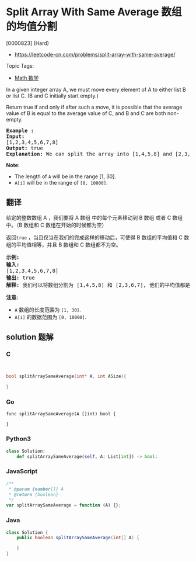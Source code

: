 # Split Array With Same Average 数组的均值分割

[0000823] (Hard)

- https://leetcode-cn.com/problems/split-array-with-same-average/

Topic Tags:

- [Math 数学](https://leetcode-cn.com/tag/math/)

In a given integer array A, we must move every element of A to either list B or list C. (B and C initially start empty.)

Return true if and only if after such a move, it is possible that the average value of B is equal to the average value of C, and B and C are both non-empty.

<pre><strong>Example :</strong>
<strong>Input:</strong> 
[1,2,3,4,5,6,7,8]
<strong>Output:</strong> true
<strong>Explanation: </strong>We can split the array into [1,4,5,8] and [2,3,6,7], and both of them have the average of 4.5.
</pre>

**Note:**

- The length of `A` will be in the range \[1, 30\].
- `A[i]` will be in the range of `[0, 10000]`.

## 翻译

给定的整数数组 A ，我们要将 A 数组 中的每个元素移动到 B 数组 或者 C 数组中。（B 数组和 C 数组在开始的时候都为空）

返回`true` ，当且仅当在我们的完成这样的移动后，可使得 B 数组的平均值和 C 数组的平均值相等，并且 B 数组和 C 数组都不为空。

<pre><strong>示例:</strong>
<strong>输入:</strong> 
[1,2,3,4,5,6,7,8]
<strong>输出:</strong> true
<strong>解释: </strong>我们可以将数组分割为 [1,4,5,8] 和 [2,3,6,7], 他们的平均值都是4.5。
</pre>

**注意:**

- `A` 数组的长度范围为 `[1, 30]`.
- `A[i]` 的数据范围为 `[0, 10000]`.

## solution 题解

### C

```c


bool splitArraySameAverage(int* A, int ASize){

}


```

### Go

```golang
func splitArraySameAverage(A []int) bool {

}
```

### Python3

```python
class Solution:
    def splitArraySameAverage(self, A: List[int]) -> bool:

```

### JavaScript

```javascript
/**
 * @param {number[]} A
 * @return {boolean}
 */
var splitArraySameAverage = function (A) {};
```

### Java

```java
class Solution {
    public boolean splitArraySameAverage(int[] A) {

    }
}
```
